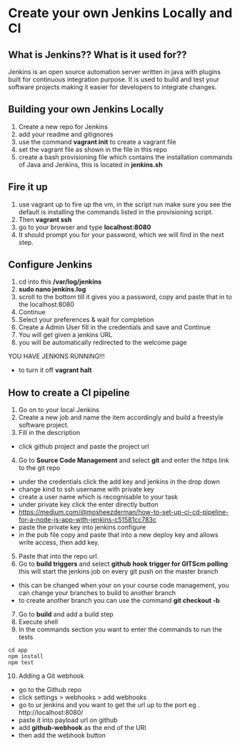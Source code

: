# Create your own Jenkins Locally and CI

## What is Jenkins?? What is it used for??
Jenkins is an open source automation server written in java with plugins built for continuous integration purpose. It is used to build and test your software projects making it easier for developers to integrate changes.

## Building your own Jenkins Locally

1. Create a new repo for Jenkins
2. add your readme and gitignores
3. use the command **vagrant init** to create a vagrant file
4. set the vagrant file as shown in the file in this repo
5. create a bash provisioning file which contains the installation commands of Java and Jenkins, this is located in **jenkins.sh**

## Fire it up

1. use vagrant up to fire up the vm, in the script run make sure you see the default is installing the commands listed in the provisioning script.
2. Then **vagrant ssh**
3. go to your browser and type **localhost:8080**
4. It should prompt you for your password, which we will find in the next step.

## Configure Jenkins
1. cd into this **/var/log/jenkins**
2. **sudo nano jenkins.log**
3. scroll to the bottom till it gives you a password, copy and paste that in to the localhost:8080
4. Continue
5. Select your preferences & wait for completion
6. Create a Admin User fill in the credentials and save and Continue
7. You will get given a jenkins URL
8. you will be automatically redirected to the welcome page

YOU HAVE JENKINS RUNNING!!!

- to turn it off **vagrant halt**

## How to create a CI pipeline

1. Go on to your local Jenkins
2. Create a new job and name the item accordingly and build a freestyle software project.
3. Fill in the description
- click github project and paste the project url

4. Go to **Source Code Management** and select **git** and enter the https link to the git repo
  - under the credentials click the add key and jenkins in the drop down
  - change kind to ssh username with private key
  - create a user name which is recognisable to your task
  - under private key click the enter directly button
  - https://medium.com/@mosheezderman/how-to-set-up-ci-cd-pipeline-for-a-node-js-app-with-jenkins-c51581cc783c
  - paste the private key into jenkins configure
  - in the pub file copy and paste that into a new deploy key and allows write access, then add key.
5. Paste that into the repo url.
6. Go to **build triggers** and select **github hook trigger for GITScm polling** this will start the jenkins job on every git push on the master branch
  - this can be changed when your on your course code management, you can change your branches to build to another branch
  - to create another branch you can use the command **git checkout -b <branch name>**
7. Go to **build** and add a build step
8. Execute shell
9. In the commands section you want to enter the commands to run the tests

````
cd app
npm install
npm test

````

10. Adding a Git webhook
  - go to the Github repo
  - click settings > webhooks > add webhooks
  - go to ur jenkins and you want to get the url up to the port
    eg . http://localhost:8080/
  - paste it into payload url on github
  - add **github-webhook** as the end of the URl
  - then add the webhook button
